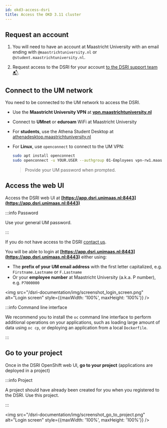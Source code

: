 ```yaml
---
id: okd3-access-dsri
title: Access the OKD 3.11 cluster
---
```


## Request an account

1. You will need to have an account at Maastricht University with an email ending with `@maastrichtuniversity.nl` or `@student.maastrichtuniversity.nl`.

2. Request access to the DSRI for your account  [to the DSRI support team 📬](mailto:dsri-support-l@maastrichtuniversity.nl).


## Connect to the UM network

You need to be connected to the UM network to access the DSRI.

* Use the **Maastricht University VPN** at **[vpn.maastrichtuniversity.nl](https://vpn.maastrichtuniversity.nl/)**
* Connect to **UMnet** or **eduroam** WiFi at Maastricht University
* For **students**, use the Athena Student Desktop at [athenadesktop.maastrichtuniversity.nl](https://athenadesktop.maastrichtuniversity.nl)

* For **Linux**, use `openconnect` to connect to the UM VPN:

  ```bash
  sudo apt install openconnect
  sudo openconnect -u YOUR.USER --authgroup 01-Employees vpn-rw1.maastrichtuniversity.nl
  ```

  > Provide your UM password when prompted.

## Access the web UI

Access the DSRI web UI at **[https://app.dsri.unimaas.nl:8443](https://app.dsri.unimaas.nl:8443)**

:::info Password

Use your general UM password.

:::

If you do not have access to the DSRI [contact us](mailto:dsri-support-l@maastrichtuniversity.nl).

You will be able to login at **[https://app.dsri.unimaas.nl:8443](https://app.dsri.unimaas.nl:8443)** either using:

* The **prefix of your UM email address** with the first letter capitalized, e.g. `Firstname.Lastname` or `F.Lastname`
* Or your **employee number** at Maastricht University (a.k.a. P number), e.g. `P7000000`

<img src="/dsri-documentation/img/screenshot_login_screen.png" alt="Login screen" style={{maxWidth: '100%', maxHeight: '100%'}} />

:::info Command line interface

We recommend you to install the `oc` command line interface to perform additional operations on your applications, such as loading large amount of data using `oc cp`, or deploying an application from a local `Dockerfile`.

:::

## Go to your project

Once in the DSRI OpenShift web UI, **go to your project** (applications are deployed in a project)

:::info Project

A project should have already been created for you when you registered to the DSRI. Use this project.

:::

<img src="/dsri-documentation/img/screenshot_go_to_project.png" alt="Login screen" style={{maxWidth: '100%', maxHeight: '100%'}} />

